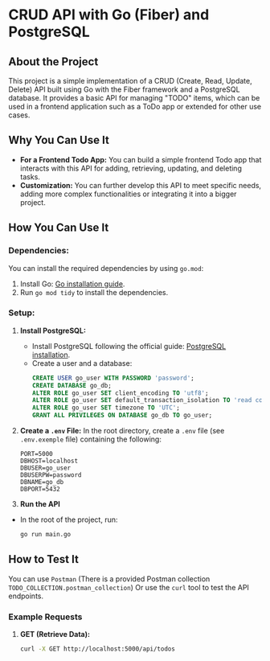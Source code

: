 # CRUD API with Go (Fiber) and PostgreSQL

## About the Project
This project is a simple implementation of a CRUD (Create, Read, Update, Delete) API built using Go with the Fiber framework and a PostgreSQL database. It provides a basic API for managing "TODO" items, which can be used in a frontend application such as a ToDo app or extended for other use cases.

## Why You Can Use It
- **For a Frontend Todo App:** You can build a simple frontend Todo app that interacts with this API for adding, retrieving, updating, and deleting tasks.
- **Customization:** You can further develop this API to meet specific needs, adding more complex functionalities or integrating it into a bigger project.

## How You Can Use It

### Dependencies:
You can install the required dependencies by using `go.mod`:
1. Install Go: [Go installation guide](https://go.dev/doc/install).
2. Run `go mod tidy` to install the dependencies.

### Setup:
1. **Install PostgreSQL:**
   - Install PostgreSQL following the official guide: [PostgreSQL installation](https://www.postgresql.org/download/).
   - Create a user and a database:
     ```sql
     CREATE USER go_user WITH PASSWORD 'password';
     CREATE DATABASE go_db;
     ALTER ROLE go_user SET client_encoding TO 'utf8';
     ALTER ROLE go_user SET default_transaction_isolation TO 'read committed';
     ALTER ROLE go_user SET timezone TO 'UTC';
     GRANT ALL PRIVILEGES ON DATABASE go_db TO go_user;
     ```

2. **Create a `.env` File:**
   In the root directory, create a `.env` file (see `.env.exemple` file) containing the following:
   ```env
   PORT=5000
   DBHOST=localhost
   DBUSER=go_user
   DBUSERPW=password
   DBNAME=go_db
   DBPORT=5432
3. **Run the API**
- In the root of the project, run:
  ```bash
  go run main.go
## How to Test It
You can use `Postman` (There is a provided Postman collection `TODO_COLLECTION.postman_collection`)
Or use the `curl` tool to test the API endpoints.

### Example Requests

1. **GET (Retrieve Data):**
   ```bash
   curl -X GET http://localhost:5000/api/todos
